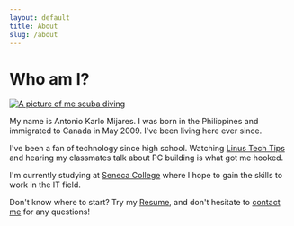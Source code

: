 ```yaml
---
layout: default
title: About
slug: /about
---
```


# Who am I?

[![A picture of me scuba diving](/assets/img/about-page.png)](/assets/img/about-page.png "A picture of me scuba diving")

My name is Antonio Karlo Mijares. I was born in the Philippines and
immigrated to Canada in May 2009. I've been living here ever since.

I've been a fan of technology since high school.
Watching [Linus Tech Tips](https://www.youtube.com/user/LinusTechTips) and
hearing my classmates talk about PC building is what got me hooked.

I'm currently studying at
[Seneca College](https://www.senecacollege.ca/home.html)
where I hope to gain the skills to work in the IT field.

Don't know where to start? Try my [Resume](/resume), and don't hesitate to
[contact me](mailto:AK.Mijares99@gmail.com) for any questions!
